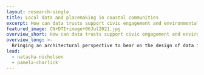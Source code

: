 ```yaml
---
layout: research-single
title: Local data and placemaking in coastal communities
excerpt: How can data trusts support civic engagement and environmental stewardship in local communities?
featured_image: CN+DTI+image+06Jul2021.jpg
overview_short: How can data trusts support civic engagement and environmental stewardship in local communities?
overview_long: >-
  Bringing an architectural perspective to bear on the design of data institutions, this project is exploring the practical application of data trusts in a small-town coastal community, and the value that this type of governance can create for local communities. Topics of interest for this project include placemaking, civic engagement and governance, and the role of data in environmental stewardship and conservation. By engaging local communities, this project will identify the touchpoints that can bring citizen voices into decisions about data use.
lead:
  - natasha-nicholson
  - pamela-charlick
---
```

